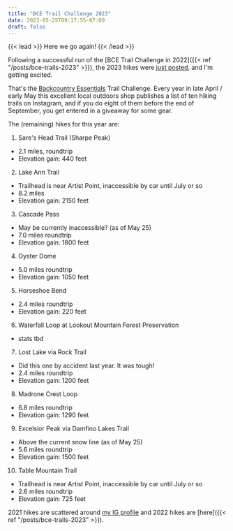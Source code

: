 ```yaml
---
title: "BCE Trail Challenge 2023"
date: 2023-05-25T09:17:55-07:00
draft: false
---
```


{{< lead >}}
Here we go again!
{{< /lead >}}

Following a successful run of the [BCE Trail Challenge in 2022]({{< ref "/posts/bce-trails-2023" >}}), the 2023 hikes were [just posted](https://www.instagram.com/p/CspnkUvLM8u/), and I'm getting excited.

That's the [Backcountry Essentials](https://backcountryessentials.net) Trail Challenge. Every year in late April / early May this excellent local outdoors shop publishes a list of ten hiking trails on Instagram, and if you do eight of them before the end of September, you get entered in a giveaway for some gear.

The (remaining) hikes for this year are:

1. Sare's Head Trail (Sharpe Peak)
  - 2.1 miles, roundtrip
  - Elevation gain: 440 feet
2. Lake Ann Trail
  - Trailhead is near Artist Point, inaccessible by car until July or so
  - 8.2 miles
  - Elevation gain: 2150 feet
3. Cascade Pass
  - May be currently inaccessible? (as of May 25)
  - 7.0 miles roundtrip
  - Elevation gain: 1800 feet
4. Oyster Dome
  - 5.0 miles roundtrip
  - Elevation gain: 1050 feet
5. Horseshoe Bend
  - 2.4 miles roundtrip
  - Elevation gain: 220 feet
6. Waterfall Loop at Lookout Mountain Forest Preservation
  - stats tbd
7. Lost Lake via Rock Trail
  - Did this one by accident last year. It was tough!
  - 2.4 miles roundtrip
  - Elevation gain: 1200 feet
8. Madrone Crest Loop
  - 6.8 miles roundtrip
  - Elevation gain: 1290 feet
9.  Excelsior Peak via Damfino Lakes Trail
  - Above the current snow line (as of May 25)
  - 5.6 miles roundtrip
  - Elevation gain: 1500 feet
10. Table Mountain Trail
  - Trailhead is near Artist Point, inaccessible by car until July or so
  - 2.6 miles roundtrip
  - Elevation gain: 725 feet



2021 hikes are scattered around [my IG profile](https://www.instagram.com/supercres/) and 2022 hikes are [here]({{< ref "/posts/bce-trails-2023" >}}).